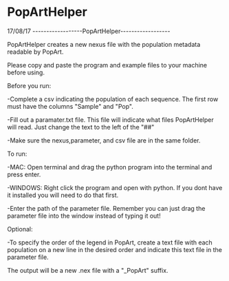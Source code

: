 # PopArtHelper
17/08/17
------------------PopArtHelper------------------

PopArtHelper creates a new nexus file with the population metadata readable by PopArt.

Please copy and paste the program and example files to your machine before using.

Before you run:

-Complete a csv indicating the population of each sequence. The first row must have the columns "Sample" and "Pop". 

-Fill out a paramater.txt file. This file will indicate what files PopArtHelper will read. Just change the text to the left of the "##"

-Make sure the nexus,parameter, and csv file are in the same folder.

To run:

-MAC: Open terminal and drag the python program into the terminal and press enter.

-WINDOWS: Right click the program and open with python. If you dont have it installed you will need to do that first. 

-Enter the path of the parameter file. Remember you can just drag the parameter file into the window instead of typing it out!

Optional:

-To specify the order of the legend in PopArt, create a text file with each population on a new line in the desired order
and indicate this text file in the parameter file.

The output will be a new .nex file with a "_PopArt" suffix.
